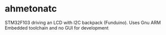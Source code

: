 # ahmetonatc
STM32F103 driving an LCD with I2C backpack (Funduino). Uses Gnu ARM Embedded toolchain and no GUI for development
